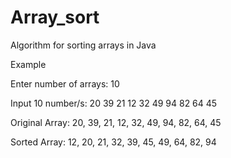 # Array_sort
Algorithm for sorting arrays in Java

Example 

Enter number of arrays: 10

Input 10 number/s: 
20
39
21
12
32
49
94
82
64
45

Original Array: 20, 39, 21, 12, 32, 49, 94, 82, 64, 45

Sorted Array: 12, 20, 21, 32, 39, 45, 49, 64, 82, 94
